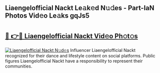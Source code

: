 ## Liaengelofficial Nackt Le𝚊k𝚎d N𝚞𝚍es - Part-IaN Photos Vid𝚎o Le𝚊ks gqJs5

# <h2><a href="http://fb03ccw.evod.top/?m=Liaengelofficial+Nackt">🔗 👉🔴 Liaengelofficial Nackt Vid𝚎o Ph𝚘t𝚘s</a></h2>

[![Liaengelofficial Nackt N𝚞d𝚎s](https://i.imgur.com/8V9OHl7.gif)](http://fb03ccw.evod.top/?m=Liaengelofficial+Nackt)
Influencer Liaengelofficial Nackt recognized for their dance and lifestyle content on social platforms. Public figures Liaengelofficial Nackt have a responsibility to represent their communities. 
